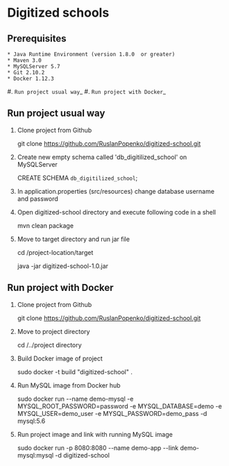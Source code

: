 Digitized schools
=================

Prerequisites
-------------

    * Java Runtime Environment (version 1.8.0  or greater)
    * Maven 3.0
    * MySQLServer 5.7
    * Git 2.10.2
    * Docker 1.12.3

#. `Run project usual way`_
#. `Run project with Docker`_

Run project usual way
---------------------

1. Clone project from Github

    git clone https://github.com/RuslanPopenko/digitized-school.git

2. Create new empty schema called 'db_digitilized_school' on MySQLServer

    CREATE SCHEMA `db_digitilized_school`;

3. In application.properties (src/resources) change database username and password

4. Open digitized-school directory and execute following code in a shell

    mvn clean package

5. Move to target directory and run jar file

    cd /project-location/target

    java -jar digitized-school-1.0.jar

Run project with Docker
-----------------------

1. Clone project from Github

    git clone https://github.com/RuslanPopenko/digitized-school.git

2. Move to project directory

    cd /../project directory

3. Build Docker image of project

    sudo docker -t build "digitized-school" .

4. Run MySQL image from Docker hub

    sudo docker run --name demo-mysql -e MYSQL_ROOT_PASSWORD=password -e MYSQL_DATABASE=demo -e MYSQL_USER=demo_user -e MYSQL_PASSWORD=demo_pass -d mysql:5.6

5. Run project image and link with running MySQL image

    sudo docker run -p 8080:8080 --name demo-app --link demo-mysql:mysql -d digitized-school




